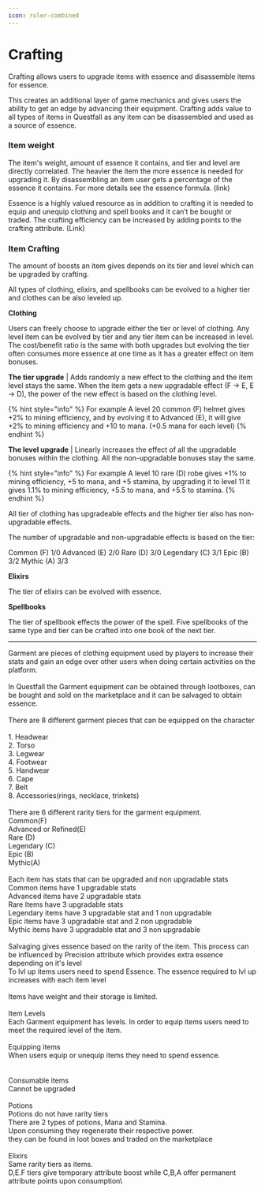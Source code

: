 ```yaml
---
icon: ruler-combined
---
```


# Crafting

Crafting allows users to upgrade items with essence and disassemble items for essence.

This creates an additional layer of game mechanics and gives users the ability to get an edge by advancing their equipment. Crafting adds value to all types of items in Questfall as any item can be disassembled and used as a source of essence.

### Item weight

The item's weight, amount of essence it contains, and tier and level are directly correlated. The heavier the item the more essence is needed for upgrading it. By disassembling an item user gets a percentage of the essence it contains. For more details see the essence formula. (link)

Essence is a highly valued resource as in addition to crafting it is needed to equip and unequip clothing and spell books and it can’t be bought or traded.
The crafting efficiency can be increased by adding points to the crafting attribute. (Link)

### Item Crafting

The amount of boosts an item gives depends on its tier and level which can be upgraded by crafting.

All types of clothing, elixirs, and spellbooks can be evolved to a higher tier and clothes can be also leveled up.

**Clothing**

Users can freely choose to upgrade either the tier or level of clothing. Any level item can be evolved by tier and any tier item can be increased in level.
The cost/benefit ratio is the same with both upgrades but evolving the tier often consumes more essence at one time as it has a greater effect on item bonuses. 

**The tier upgrade** | Adds randomly a new effect to the clothing and the item level stays the same. When the item gets a new upgradable effect (F -> E, E -> D), the power of the new effect is based on the clothing level.

{% hint style="info" %}
For example A level 20 common (F) helmet gives +2% to mining efficiency, and by evolving it to Advanced (E), it will give +2% to mining efficiency and +10 to mana. (+0.5 mana for each level)
{% endhint %}

**The level upgrade** | Linearly increases the effect of all the upgradable bonuses within the clothing. All the non-upgradable bonuses stay the same. 

{% hint style="info" %}
For example A level 10 rare (D) robe gives +1% to mining efficiency, +5 to mana, and +5 stamina, by upgrading it to level 11 it gives 1.1% to mining efficiency, +5.5 to mana, and +5.5 to stamina. 
{% endhint %}

All tier of clothing has upgradeable effects and the higher tier also has non-upgradable effects. 

The number of upgradable and non-upgradable effects is based on the tier:

Common  	    (F) 	1/0
Advanced 	    (E) 	2/0 
Rare 		    (D) 	3/0
Legendary 	    (C) 	3/1
Epic 		    (B) 	3/2 
Mythic  	    (A) 	3/3

**Elixirs**

The tier of elixirs can be evolved with essence.

**Spellbooks**

The tier of spellbook effects the power of the spell.
Five spellbooks of the same type and tier can be crafted into one book of the next tier. 


------

Garment are pieces of clothing equipment used by players to increase their stats and gain an edge over other users when doing certain activities on the platform.\
\
In Questfall the Garment equipment can be obtained through lootboxes, can be bought and sold on the marketplace and it can be salvaged to obtain essence.\
\
There are 8 different garment pieces that can be equipped on the character\
\
1\. Headwear\
2\. Torso\
3\. Legwear\
4\. Footwear\
5\. Handwear\
6\. Cape\
7\. Belt\
8\. Accessories(rings, necklace, trinkets)\
\
There are 6 different rarity tiers for the garment equipment. \
Common(F)\
Advanced or Refined(E)\
Rare (D)\
Legendary (C)\
Epic (B)\
Mythic(A)\
\
Each item has stats that can be upgraded and non upgradable stats \
Common items have 1 upgradable stats\
Advanced items have 2 upgradable stats\
Rare Items have 3 upgradable stats\
Legendary items have 3 upgradable stat and 1 non upgradable\
Epic items have 3 upgradable stat and 2 non upgradable\
Mythic items have 3 upgradable stat and 3 non upgradable\
\
Salvaging gives essence based on the rarity of the item. This process can be influenced by Precision attribute which provides extra essence depending on it's level\
To lvl up items users need to spend Essence. The essence required to lvl up increases with each item level\
\
Items have weight and their storage is limited. \
\
Item Levels\
Each Garment equipment has levels. In order to equip items users need to meet the required level of the item.\
\
Equipping items\
When users equip or unequip items they need to spend essence. \
\
\
Consumable items\
Cannot be upgraded\
\
Potions\
Potions do not have rarity tiers\
There are 2 types of potions, Mana and Stamina. \
Upon consuming they regenerate their respective power. \
they can be found in loot boxes and traded on the marketplace\
\
Elixirs\
Same rarity tiers as items. \
D,E.F tiers give temporary attribute boost while C,B,A offer permanent attribute points upon consumption\
